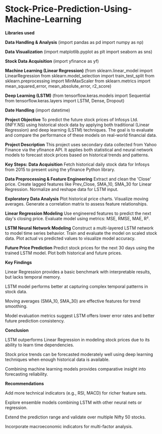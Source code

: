 # Stock-Price-Prediction-Using-Machine-Learning
**Libraries used**

**Data Handling & Analysis**
(import pandas as pd
import numpy as np)

**Data Visualization**
(import matplotlib.pyplot as plt
import seaborn as sns)

**Stock Data Acquisition**
(import yfinance as yf)

**Machine Learning (Linear Regression)**
(from sklearn.linear_model import LinearRegression
from sklearn.model_selection import train_test_split
from sklearn.preprocessing import MinMaxScaler
from sklearn.metrics import mean_squared_error, mean_absolute_error, r2_score)

**Deep Learning (LSTM)**
(from tensorflow.keras.models import Sequential
from tensorflow.keras.layers import LSTM, Dense, Dropout)

**Date Handling**
(import datetime)

**Project Objective**
To predict the future stock prices of Infosys Ltd. (INFY.NS) using historical stock data by applying both traditional (Linear Regression) and deep learning (LSTM) techniques. The goal is to evaluate and compare the performance of these models on real-world financial data.

**Project Description**
This project uses secondary data collected from Yahoo Finance via the yfinance API. It applies both statistical and neural network models to forecast stock prices based on historical trends and patterns.

**Key Steps:**
**Data Acquisition**
Fetch historical daily stock data for Infosys from 2015 to present using the yfinance Python library.

**Data Preprocessing & Feature Engineering**
Extract and clean the 'Close' price.
Create lagged features like Prev_Close, SMA_10, SMA_30 for Linear Regression.
Normalize and reshape data for LSTM input.

**Exploratory Data Analysis**
Plot historical price charts.
Visualize moving averages.
Generate a correlation matrix to assess feature relationships.

**Linear Regression Modeling**
Use engineered features to predict the next day's closing price.
Evaluate model using metrics: MSE, RMSE, MAE, R².

**LSTM Neural Network Modeling**
Construct a multi-layered LSTM network to model time series behavior.
Train and evaluate the model on scaled stock data.
Plot actual vs predicted values to visualize model accuracy.

 **Future Price Prediction**
Predict stock prices for the next 30 days using the trained LSTM model.
Plot both historical and future prices.

**Key Findings**

Linear Regression provides a basic benchmark with interpretable results, but lacks temporal memory.

LSTM model performs better at capturing complex temporal patterns in stock data.

Moving averages (SMA_10, SMA_30) are effective features for trend smoothing.

Model evaluation metrics suggest LSTM offers lower error rates and better future prediction consistency.

**Conclusion**

LSTM outperforms Linear Regression in modeling stock prices due to its ability to learn time dependencies.

Stock price trends can be forecasted moderately well using deep learning techniques when enough historical data is available.

Combining machine learning models provides comparative insight into forecasting reliability.

 **Recommendations**
 
Add more technical indicators (e.g., RSI, MACD) for richer feature sets.

Explore ensemble models combining LSTM with other neural nets or regression.

Extend the prediction range and validate over multiple Nifty 50 stocks.

Incorporate macroeconomic indicators for multi-factor analysis.
